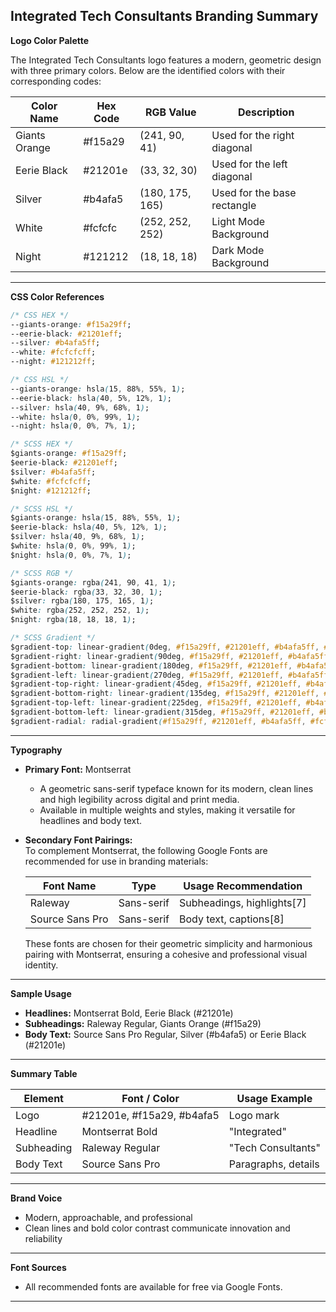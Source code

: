 ## Integrated Tech Consultants Branding Summary

<!-- Coolors Palette Widget -->
<script src="https://coolors.co/palette-widget/widget.js"></script>
<script data-id="09759579050509295">new CoolorsPaletteWidget("09759579050509295", ["f15a29","21201e","b4afa5","fcfcfc","121212"]); </script>

**Logo Color Palette**

The Integrated Tech Consultants logo features a modern, geometric design with three primary colors. Below are the identified colors with their corresponding codes:

| Color Name      | Hex Code  | RGB Value         | Description                  |
|-----------------|-----------|-------------------|------------------------------|
| Giants Orange   | #f15a29   | (241, 90, 41)     | Used for the right diagonal  |
| Eerie Black     | #21201e   | (33, 32, 30)      | Used for the left diagonal   |
| Silver          | #b4afa5   | (180, 175, 165)   | Used for the base rectangle  |
| White           | #fcfcfc   | (252, 252, 252)   | Light Mode Background        |
| Night           | #121212   | (18, 18, 18)      | Dark Mode Background         |

---

**CSS Color References**

```css
/* CSS HEX */
--giants-orange: #f15a29ff;
--eerie-black: #21201eff;
--silver: #b4afa5ff;
--white: #fcfcfcff;
--night: #121212ff;

/* CSS HSL */
--giants-orange: hsla(15, 88%, 55%, 1);
--eerie-black: hsla(40, 5%, 12%, 1);
--silver: hsla(40, 9%, 68%, 1);
--white: hsla(0, 0%, 99%, 1);
--night: hsla(0, 0%, 7%, 1);

/* SCSS HEX */
$giants-orange: #f15a29ff;
$eerie-black: #21201eff;
$silver: #b4afa5ff;
$white: #fcfcfcff;
$night: #121212ff;

/* SCSS HSL */
$giants-orange: hsla(15, 88%, 55%, 1);
$eerie-black: hsla(40, 5%, 12%, 1);
$silver: hsla(40, 9%, 68%, 1);
$white: hsla(0, 0%, 99%, 1);
$night: hsla(0, 0%, 7%, 1);

/* SCSS RGB */
$giants-orange: rgba(241, 90, 41, 1);
$eerie-black: rgba(33, 32, 30, 1);
$silver: rgba(180, 175, 165, 1);
$white: rgba(252, 252, 252, 1);
$night: rgba(18, 18, 18, 1);

/* SCSS Gradient */
$gradient-top: linear-gradient(0deg, #f15a29ff, #21201eff, #b4afa5ff, #fcfcfcff, #121212ff);
$gradient-right: linear-gradient(90deg, #f15a29ff, #21201eff, #b4afa5ff, #fcfcfcff, #121212ff);
$gradient-bottom: linear-gradient(180deg, #f15a29ff, #21201eff, #b4afa5ff, #fcfcfcff, #121212ff);
$gradient-left: linear-gradient(270deg, #f15a29ff, #21201eff, #b4afa5ff, #fcfcfcff, #121212ff);
$gradient-top-right: linear-gradient(45deg, #f15a29ff, #21201eff, #b4afa5ff, #fcfcfcff, #121212ff);
$gradient-bottom-right: linear-gradient(135deg, #f15a29ff, #21201eff, #b4afa5ff, #fcfcfcff, #121212ff);
$gradient-top-left: linear-gradient(225deg, #f15a29ff, #21201eff, #b4afa5ff, #fcfcfcff, #121212ff);
$gradient-bottom-left: linear-gradient(315deg, #f15a29ff, #21201eff, #b4afa5ff, #fcfcfcff, #121212ff);
$gradient-radial: radial-gradient(#f15a29ff, #21201eff, #b4afa5ff, #fcfcfcff, #121212ff);
```

---

**Typography**

- **Primary Font:** Montserrat  
  - A geometric sans-serif typeface known for its modern, clean lines and high legibility across digital and print media.
  - Available in multiple weights and styles, making it versatile for headlines and body text.

- **Secondary Font Pairings:**  
  To complement Montserrat, the following Google Fonts are recommended for use in branding materials:

  | Font Name        | Type        | Usage Recommendation             |
  |------------------|-------------|----------------------------------|
  | Raleway          | Sans-serif  | Subheadings, highlights[7]       |
  | Source Sans Pro  | Sans-serif  | Body text, captions[8]           |

  These fonts are chosen for their geometric simplicity and harmonious pairing with Montserrat, ensuring a cohesive and professional visual identity.

---

**Sample Usage**

- **Headlines:** Montserrat Bold, Eerie Black (#21201e)
- **Subheadings:** Raleway Regular, Giants Orange (#f15a29)
- **Body Text:** Source Sans Pro Regular, Silver (#b4afa5) or Eerie Black (#21201e)

---

**Summary Table**

| Element        | Font / Color         | Usage Example            |
|----------------|---------------------|--------------------------|
| Logo           | #21201e, #f15a29, #b4afa5 | Logo mark                |
| Headline       | Montserrat Bold      | "Integrated"             |
| Subheading     | Raleway Regular      | "Tech Consultants"       |
| Body Text      | Source Sans Pro      | Paragraphs, details      |

---

**Brand Voice**

- Modern, approachable, and professional
- Clean lines and bold color contrast communicate innovation and reliability

---

**Font Sources**

- All recommended fonts are available for free via Google Fonts.

---
